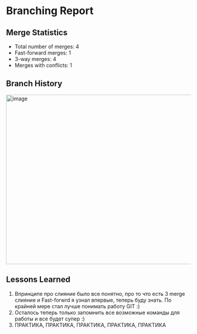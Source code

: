# Branching Report

## Merge Statistics
- Total number of merges: 4
- Fast-forward merges: 1
- 3-way merges: 4
- Merges with conflicts: 1

## Branch History
<img width="988" height="462" alt="image" src="https://github.com/user-attachments/assets/66674101-d636-41f2-8ca2-ef504e2e570d" />



## Lessons Learned
1) Впринципе про слияние было все понятно, про то что есть 3 merge слияние и Fast-forwrd я узнал впервые, теперь буду знать. По крайней мере стал лучше понимать работу GIT :)
2) Осталось теперь только запомнить все возможные команды для работы и все будет супер :)
3) ПРАКТИКА, ПРАКТИКА, ПРАКТИКА, ПРАКТИКА, ПРАКТИКА
